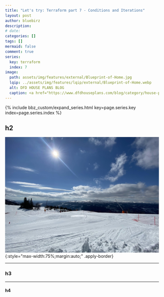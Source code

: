 ```yaml
---
title: "Let's try: Terraform part 7 - Conditions and Iterations"
layout: post
author: bluebirz
description:
# date:
categories: []
tags: []
mermaid: false
comment: true
series:
  key: terraform
  index: 7
image:
  path: assets/img/features/external/Blueprint-of-Home.jpg
  lqip: ../assets/img/features/lqip/external/Blueprint-of-Home.webp
  alt: DFD HOUSE PLANS BLOG
  caption: <a href="https://www.dfdhouseplans.com/blog/category/house-plans/">DFD HOUSE PLANS BLOG</a>
---
```


{% include bbz_custom/expand_series.html key=page.series.key index=page.series.index %}

## h2

![image](../assets/img/features/bluebirz/IMG_6642-are.jpg){:style="max-width:75%;margin:auto;" .apply-border}

---

### h3

---

#### h4
